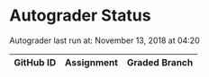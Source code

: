 # Autograder Status
Autograder last run at: November 13, 2018 at 04:20

| GitHub ID | Assignment | Graded Branch |
|-----------|------------|---------------|
